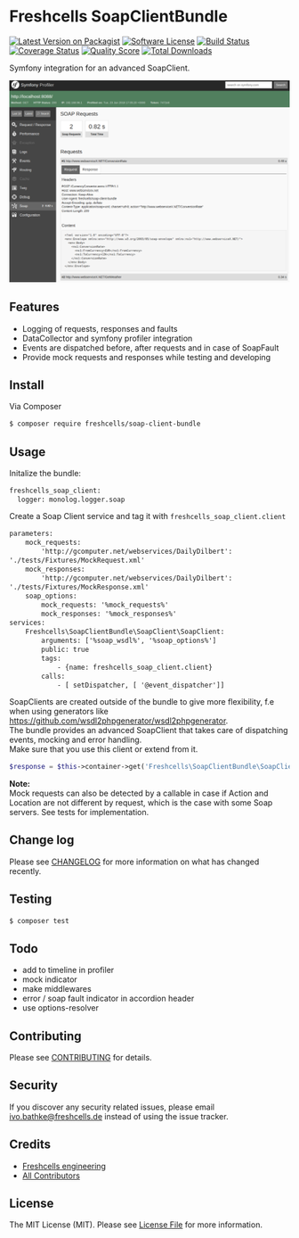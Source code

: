 # Freshcells SoapClientBundle

[![Latest Version on Packagist][ico-version]][link-packagist]
[![Software License][ico-license]](LICENSE.md)
[![Build Status][ico-travis]][link-travis]
[![Coverage Status][ico-scrutinizer]][link-scrutinizer]
[![Quality Score][ico-code-quality]][link-code-quality]
[![Total Downloads][ico-downloads]][link-downloads]

Symfony integration for an advanced SoapClient.

![Profiler](/freshcells_soap_client_bundle_profiler.png?raw=true "Profiler Soap Client Bundle")

## Features
- Logging of requests, responses and faults
- DataCollector and symfony profiler integration
- Events are dispatched before, after requests and in case of SoapFault
- Provide mock requests and responses while testing and developing

## Install

Via Composer

``` bash
$ composer require freshcells/soap-client-bundle
```

## Usage

Initalize the bundle:

    freshcells_soap_client:
      logger: monolog.logger.soap

Create a Soap Client service and tag it with `freshcells_soap_client.client` 

    parameters:
        mock_requests:
            'http://gcomputer.net/webservices/DailyDilbert': './tests/Fixtures/MockRequest.xml'
        mock_responses:
            'http://gcomputer.net/webservices/DailyDilbert': './tests/Fixtures/MockResponse.xml'
        soap_options:
            mock_requests: '%mock_requests%'
            mock_responses: '%mock_responses%'
    services:
        Freshcells\SoapClientBundle\SoapClient\SoapClient:
            arguments: ['%soap_wsdl%', '%soap_options%']
            public: true
            tags:
                - {name: freshcells_soap_client.client}
            calls:
                - [ setDispatcher, [ '@event_dispatcher']]


SoapClients are created outside of the bundle to give more flexibility, f.e when using generators like https://github.com/wsdl2phpgenerator/wsdl2phpgenerator.  
The bundle provides an advanced SoapClient that takes care of dispatching events, mocking and error handling.  
Make sure that you use this client or extend from it.


``` php
$response = $this->container->get('Freshcells\SoapClientBundle\SoapClient\SoapClient')->DailyDilbert();
```

**Note:**  
Mock requests can also be detected by a callable in case if Action and Location are not different by request, which is the case with some Soap servers.
See tests for implementation.


## Change log

Please see [CHANGELOG](CHANGELOG.md) for more information on what has changed recently.

## Testing

``` bash
$ composer test
```

## Todo
- add to timeline in profiler
- mock indicator
- make middlewares
- error / soap fault indicator in accordion header
- use options-resolver

## Contributing

Please see [CONTRIBUTING](CONTRIBUTING.md) for details.

## Security

If you discover any security related issues, please email ivo.bathke@freshcells.de instead of using the issue tracker.

## Credits

- [Freshcells engineering][link-author]
- [All Contributors][link-contributors]

## License

The MIT License (MIT). Please see [License File](LICENSE.md) for more information.

[ico-version]: https://img.shields.io/packagist/v/freshcells/soap-client-bundle.svg?style=flat-square
[ico-license]: https://img.shields.io/badge/license-MIT-brightgreen.svg?style=flat-square
[ico-travis]: https://img.shields.io/travis/freshcells/soap-client-bundle/master.svg?style=flat-square
[ico-scrutinizer]: https://img.shields.io/scrutinizer/coverage/g/freshcells/soap-client-bundle.svg?style=flat-square
[ico-code-quality]: https://img.shields.io/scrutinizer/g/freshcells/soap-client-bundle.svg?style=flat-square
[ico-downloads]: https://img.shields.io/packagist/dt/freshcells/soap-client-bundle.svg?style=flat-square

[link-packagist]: https://packagist.org/packages/freshcells/soap-client-bundle
[link-travis]: https://travis-ci.org/freshcells/soap-client-bundle
[link-scrutinizer]: https://scrutinizer-ci.com/g/freshcells/soap-client-bundle/code-structure
[link-code-quality]: https://scrutinizer-ci.com/g/freshcells/soap-client-bundle
[link-downloads]: https://packagist.org/packages/freshcells/soap-client-bundle
[link-author]: https://github.com/freshcells
[link-contributors]: ../../contributors
